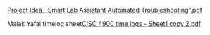 [Project Idea__Smart Lab Assistant Automated Troubleshooting”.pdf](https://github.com/user-attachments/files/22603338/Project.Idea__Smart.Lab.Assistant.Automated.Troubleshooting.pdf)


Malak Yafai timelog sheet[CISC 4900 time logs - Sheet1 copy 2.pdf](https://github.com/user-attachments/files/22603444/CISC.4900.time.logs.-.Sheet1.copy.2.pdf)
